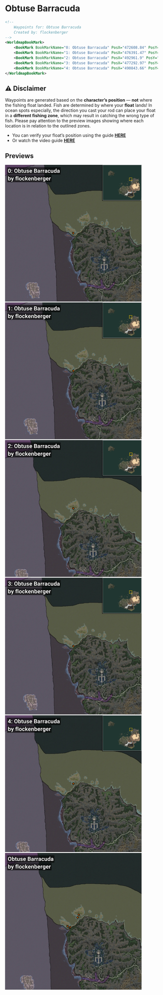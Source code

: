 # Obtuse Barracuda
```xml
<!--
    Waypoints for: Obtuse Barracuda
    Created by: flockenberger
-->
<WorldmapBookMark>
    <BookMark BookMarkName="0: Obtuse Barracuda" PosX="472608.84" PosY="-7746.183" PosZ="769171.1" />
    <BookMark BookMarkName="1: Obtuse Barracuda" PosX="476391.47" PosY="-6947.824" PosZ="766217.06" />
    <BookMark BookMarkName="2: Obtuse Barracuda" PosX="492961.9" PosY="-8126.823" PosZ="789765.9" />
    <BookMark BookMarkName="3: Obtuse Barracuda" PosX="477292.97" PosY="-8227.928" PosZ="767499.0" />
    <BookMark BookMarkName="4: Obtuse Barracuda" PosX="490843.66" PosY="-8168.4897" PosZ="785015.6" />
</WorldmapBookMark>
```

## ⚠️ Disclaimer
Waypoints are generated based on the __**character’s position**__ — __not__ where the fishing float landed.
Fish are determined by where your **float** lands!
In ocean spots especially, the direction you cast your rod can place your float in a **different fishing zone**, which may result in catching the wrong type of fish.
Please pay attention to the preview images showing where each location is in relation to the outlined zones.

- You can verify your float’s position using the guide [**HERE**](https://flockenberger.github.io/bdo-fish-position/)
- Or watch the video guide [**HERE**](https://youtu.be/t-VXcRoNojk)

## Previews
<img src="./Obtuse Barracuda_0_Preview.webp" width="450"/> <img src="./Obtuse Barracuda_1_Preview.webp" width="450"/> <img src="./Obtuse Barracuda_2_Preview.webp" width="450"/> <img src="./Obtuse Barracuda_3_Preview.webp" width="450"/> <img src="./Obtuse Barracuda_4_Preview.webp" width="450"/> <img src="./Obtuse Barracuda_Preview.webp" width="450"/> 